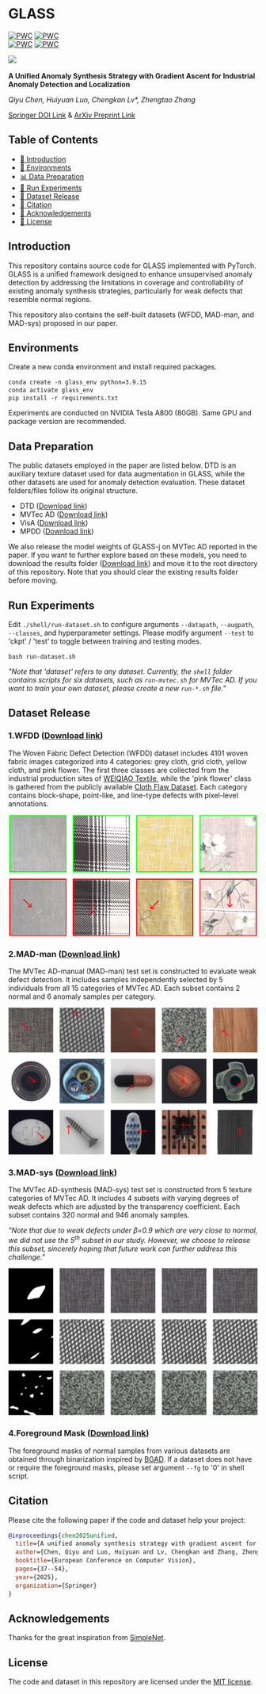 # GLASS

[![PWC](https://img.shields.io/endpoint.svg?url=https://paperswithcode.com/badge/a-unified-anomaly-synthesis-strategy-with/anomaly-detection-on-mvtec-ad)](https://paperswithcode.com/sota/anomaly-detection-on-mvtec-ad?p=a-unified-anomaly-synthesis-strategy-with)
[![PWC](https://img.shields.io/endpoint.svg?url=https://paperswithcode.com/badge/a-unified-anomaly-synthesis-strategy-with/anomaly-detection-on-mpdd)](https://paperswithcode.com/sota/anomaly-detection-on-mpdd?p=a-unified-anomaly-synthesis-strategy-with)  
[![PWC](https://img.shields.io/endpoint.svg?url=https://paperswithcode.com/badge/a-unified-anomaly-synthesis-strategy-with/anomaly-detection-on-wfdd)](https://paperswithcode.com/sota/anomaly-detection-on-wfdd?p=a-unified-anomaly-synthesis-strategy-with)
[![PWC](https://img.shields.io/endpoint.svg?url=https://paperswithcode.com/badge/a-unified-anomaly-synthesis-strategy-with/anomaly-detection-on-visa)](https://paperswithcode.com/sota/anomaly-detection-on-visa?p=a-unified-anomaly-synthesis-strategy-with)

![](figures/GLASS_schematic.png)

**A Unified Anomaly Synthesis Strategy with Gradient Ascent for Industrial Anomaly Detection and Localization**

_Qiyu Chen, Huiyuan Luo, Chengkan Lv*, Zhengtao Zhang_

[Springer DOI Link](https://link.springer.com/chapter/10.1007/978-3-031-72855-6_3) & 
[ArXiv Preprint Link](https://arxiv.org/abs/2407.09359)

## Table of Contents
* [📖 Introduction](#introduction)
* [🔧 Environments](#environments)
* [📊 Data Preparation](#data-preparation)
* [🚀 Run Experiments](#run-experiments)
* [📂 Dataset Release](#dataset-release)
* [🔗 Citation](#citation)
* [🙏 Acknowledgements](#acknowledgements)
* [📜 License](#license)

## Introduction
This repository contains source code for GLASS implemented with PyTorch.
GLASS is a unified framework designed to enhance unsupervised anomaly detection
by addressing the limitations in coverage and controllability of existing anomaly synthesis strategies,
particularly for weak defects that resemble normal regions.

This repository also contains the self-built datasets (WFDD, MAD-man, and MAD-sys) proposed in our paper.

## Environments
Create a new conda environment and install required packages.
```
conda create -n glass_env python=3.9.15
conda activate glass_env
pip install -r requirements.txt
```
Experiments are conducted on NVIDIA Tesla A800 (80GB).
Same GPU and package version are recommended. 

## Data Preparation
The public datasets employed in the paper are listed below.
DTD is an auxiliary texture dataset used for data augmentation in GLASS,
while the other datasets are used for anomaly detection evaluation.
These dataset folders/files follow its original structure.

- DTD ([Download link](https://www.robots.ox.ac.uk/~vgg/data/dtd/))
- MVTec AD ([Download link](https://www.mvtec.com/company/research/datasets/mvtec-ad/))
- VisA ([Download link](https://github.com/amazon-science/spot-diff/))
- MPDD ([Download link](https://github.com/stepanje/MPDD/))

We also release the model weights of GLASS-j on MVTec AD reported in the paper.
If you want to further explore based on these models,
you need to download the results folder
([Download link](https://drive.google.com/drive/folders/1Hjlr-CcXwnhWfrWUCJJCooBI_pMP4N1C?usp=sharing))
and move it to the root directory of this repository.
Note that you should clear the existing results folder before moving.

## Run Experiments
Edit `./shell/run-dataset.sh` to configure arguments `--datapath`, `--augpath`, `--classes`, and hyperparameter settings.
Please modify argument `--test` to 'ckpt' / 'test' to toggle between training and testing modes.

```
bash run-dataset.sh
```

_"Note that 'dataset' refers to any dataset.
Currently, the `shell` folder contains scripts for six datasets,
such as `run-mvtec.sh` for MVTec AD. If you want to train your own dataset,
please create a new `run-*.sh` file."_

## Dataset Release
### 1.WFDD ([Download link](https://drive.google.com/file/d/1P8yfNnfoFsb0Lv-HRzkPQ2nD9qsL--Vk/view?usp=sharing/))
The Woven Fabric Defect Detection (WFDD) dataset includes 4101 woven fabric images categorized into 4 categories:
grey cloth, grid cloth, yellow cloth, and pink flower.
The first three classes are collected from the industrial production sites of [WEIQIAO Textile](http://www.wqfz.com/en/),
while the 'pink flower' class is gathered from the publicly available
[Cloth Flaw Dataset](https://tianchi.aliyun.com/dataset/79336?lang=en-us/).
Each category contains block-shape, point-like, and line-type defects with pixel-level annotations.

![](figures/WFDD_samples.png)

### 2.MAD-man ([Download link](https://drive.google.com/file/d/1HJmw7hSmrS0NMxfAjDltF4cXlN5S96Iz/view?usp=sharing/))
The MVTec AD-manual (MAD-man) test set is constructed to evaluate weak defect detection.
It includes samples independently selected by 5 individuals from all 15 categories of MVTec AD.
Each subset contains 2 normal and 6 anomaly samples per category.

![](figures/MAD-man_samples.png)

### 3.MAD-sys ([Download link](https://drive.google.com/file/d/1uLGWmOc4D9PuQawE-2nFS3p6XQzKrVsn/view?usp=sharing/))
The MVTec AD-synthesis (MAD-sys) test set is constructed from 5 texture categories of MVTec AD.
It includes 4 subsets with varying degrees of weak defects which are adjusted by the transparency coefficient.
Each subset contains 320 normal and 946 anomaly samples.

_"Note that due to weak defects under &beta;=0.9 which are very close to normal,
we did not use the 5<sup>th</sup> subset in our study.
However, we choose to release this subset,
sincerely hoping that future work can further address this challenge."_

![](figures/MAD-sys_samples.png)

### 4.Foreground Mask ([Download link](https://drive.google.com/file/d/1Fn84QCfMtgBGEDcmY44v97Ci8wwpABK8/view?usp=sharing/))
The foreground masks of normal samples from various datasets are obtained through binarization
inspired by [BGAD](https://github.com/xcyao00/BGAD/).
If a dataset does not have or require the foreground masks,
please set argument `--fg` to '0' in shell script.

## Citation
Please cite the following paper if the code and dataset help your project:

```bibtex
@inproceedings{chen2025unified,
  title={A unified anomaly synthesis strategy with gradient ascent for industrial anomaly detection and localization},
  author={Chen, Qiyu and Luo, Huiyuan and Lv, Chengkan and Zhang, Zhengtao},
  booktitle={European Conference on Computer Vision},
  pages={37--54},
  year={2025},
  organization={Springer}
}
```

## Acknowledgements
Thanks for the great inspiration from [SimpleNet](https://github.com/DonaldRR/SimpleNet/).

## License
The code and dataset in this repository are licensed under the [MIT license](https://mit-license.org/).
